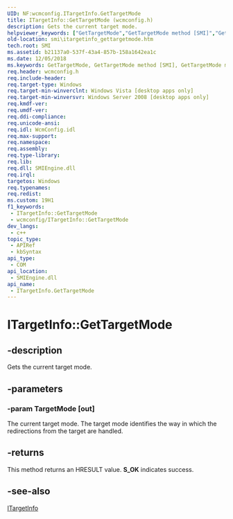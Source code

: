 ```yaml
---
UID: NF:wcmconfig.ITargetInfo.GetTargetMode
title: ITargetInfo::GetTargetMode (wcmconfig.h)
description: Gets the current target mode.
helpviewer_keywords: ["GetTargetMode","GetTargetMode method [SMI]","GetTargetMode method [SMI]","ITargetInfo interface","ITargetInfo interface [SMI]","GetTargetMode method","ITargetInfo.GetTargetMode","ITargetInfo::GetTargetMode","smi.itargetinfo_gettargetmode","wcmconfig/ITargetInfo::GetTargetMode"]
old-location: smi\itargetinfo_gettargetmode.htm
tech.root: SMI
ms.assetid: b21137a0-537f-43a4-857b-158a1642ea1c
ms.date: 12/05/2018
ms.keywords: GetTargetMode, GetTargetMode method [SMI], GetTargetMode method [SMI],ITargetInfo interface, ITargetInfo interface [SMI],GetTargetMode method, ITargetInfo.GetTargetMode, ITargetInfo::GetTargetMode, smi.itargetinfo_gettargetmode, wcmconfig/ITargetInfo::GetTargetMode
req.header: wcmconfig.h
req.include-header: 
req.target-type: Windows
req.target-min-winverclnt: Windows Vista [desktop apps only]
req.target-min-winversvr: Windows Server 2008 [desktop apps only]
req.kmdf-ver: 
req.umdf-ver: 
req.ddi-compliance: 
req.unicode-ansi: 
req.idl: WcmConfig.idl
req.max-support: 
req.namespace: 
req.assembly: 
req.type-library: 
req.lib: 
req.dll: SMIEngine.dll
req.irql: 
targetos: Windows
req.typenames: 
req.redist: 
ms.custom: 19H1
f1_keywords:
 - ITargetInfo::GetTargetMode
 - wcmconfig/ITargetInfo::GetTargetMode
dev_langs:
 - c++
topic_type:
 - APIRef
 - kbSyntax
api_type:
 - COM
api_location:
 - SMIEngine.dll
api_name:
 - ITargetInfo.GetTargetMode
---
```


# ITargetInfo::GetTargetMode


## -description

Gets the current target mode.

## -parameters

### -param TargetMode [out]

The current target mode. The target mode identifies the way in which the redirections from the target are handled.

## -returns

This method returns an HRESULT value. <b>S_OK</b> indicates success.

## -see-also

<a href="https://docs.microsoft.com/previous-versions/windows/desktop/api/wcmconfig/nn-wcmconfig-itargetinfo">ITargetInfo</a>

